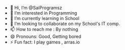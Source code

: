 - 👋 Hi, I’m @SaiProgramsz
- 👀 I’m interested in Programming
- 🌱 I’m currently learning in School
- 💞️ I’m looking to collaborate on my School's IT comp.
- 📫 How to reach me : By nothing
- 😄 Pronouns: Good, Getting bored 
- ⚡ Fun fact: I play games , arras.io

<!---
SaiProgramsz/SaiProgramsz is a ✨ special ✨ repository because its `README.md` (this file) appears on your GitHub profile.
You can click the Preview link to take a look at your changes.
--->
